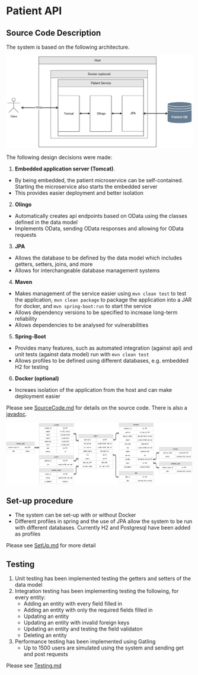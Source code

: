
# Patient API

## Source Code Description

The system is based on the following architecture.

![Patient system architecture](/media/patient-architecture.png)

The following design decisions were made:

1. <b>Embedded application server (Tomcat)</b>. 
* By being embedded, the patient microservice can be self-contained. Starting the microservice also starts the embedded server
* This provides easier deployment and better isolation

2. <b> Olingo </b> 
* Automatically creates api endpoints based on OData using the classes defined in the data model
* Implements OData, sending OData responses and allowing for OData requests

3. <b> JPA </b>
* Allows the database to be defined by the data model which includes getters, setters, joins, and more
* Allows for interchangeable database management systems

4. <b> Maven </b>
* Makes management of the service easier using `mvn clean test` to test the application, `mvn clean package` to package the application into a JAR for docker, and `mvn spring-boot:run` to start the service
* Allows dependency versions to be specified to increase long-term reliability
* Allows dependencies to be analysed for vulnerabilities

5. <b> Spring-Boot </b>
* Provides many features, such as automated integration (against api) and unit tests (against data model) run with `mvn clean test`
* Allows profiles to be defined using different databases, e.g. embedded H2 for testing

6. <b> Docker (optional) </b>
* Increaes isolation of the application from the host and can make deployment easier 


Please see [SourceCode.md](SourceCode.md) for details on the source code. There is also a [javadoc](https://htmlpreview.github.io/?https://github.com/RemiBahar/patient/blob/main/api/target/site/apidocs/index.html).

![ERD of patient API](/media/mvp-erd.png)


## Set-up procedure

* The system can be set-up with or without Docker
* Different profiles in spring and the use of JPA allow the system to be run with different databases. Currently H2 and Postgresql have been added as profiles

Please see [SetUp.md](SetUp.md) for more detail


## Testing

1. Unit testing has been implemented testing the getters and setters of the data model
2. Integration testing has been implementing testing the following, for every entity:
    * Adding an entity with every field filled in
    * Adding an entity with only the required fields filled in
    * Updating an entity
    * Updating an entity with invalid foreign keys
    * Updating an entity and testing the field validaton
    * Deleting an entity
3. Performance testing has been implemented using Gatling
    * Up to 1500 users are simulated using the system and sending get and post requests 

Please see [Testing.md](Testing.md)